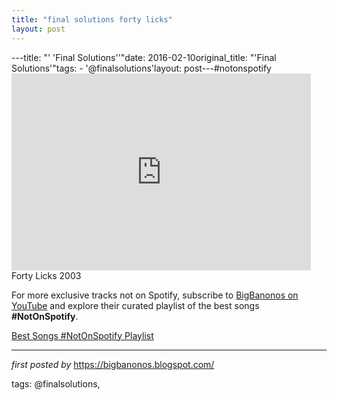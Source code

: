 ```yaml
---
title: "final solutions forty licks"
layout: post
---
```

---title: "' 'Final Solutions''"date: 2016-02-10original_title: "'Final Solutions'"tags:  - '@finalsolutions'layout: post---#notonspotify <br /><iframe width="95%" height="315" src="https://www.youtube.com/embed/t9Ih0v_KDsg?list=PLtuNtuTatqI0kFahUCbtbfenC_ET5O_tr" frameborder="0" allowfullscreen></iframe><br />Forty Licks 2003<!--Subscribe and Playlist Links--><div>    <p>For more exclusive tracks not on Spotify, subscribe to <a href="https://www.youtube.com/@BigBanonos" target="_blank">BigBanonos on YouTube</a> and explore their curated playlist of the best songs <strong>#NotOnSpotify</strong>.</p>    <p><a href="https://www.youtube.com/playlist?list=PLtuNtuTatqI0kFahUCbtbfenC_ET5O_tr" target="_blank">Best Songs #NotOnSpotify Playlist<br /></a></p></div><hr /><p><em>first posted by</em> <a href="https://bigbanonos.blogspot.com/" rel="noopener" target="_new">https://bigbanonos.blogspot.com/</a></p><p>tags: @finalsolutions,</p>
